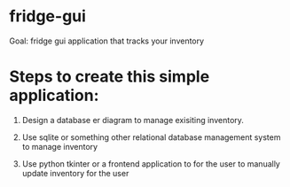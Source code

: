 # fridge-gui


Goal: fridge gui application that tracks your inventory


# Steps to create this simple application:


1. Design a database er diagram to manage exisiting inventory. 


2. Use sqlite or something other relational database management system to manage inventory


3. Use python tkinter or a frontend application to for the user to manually update inventory for the user



